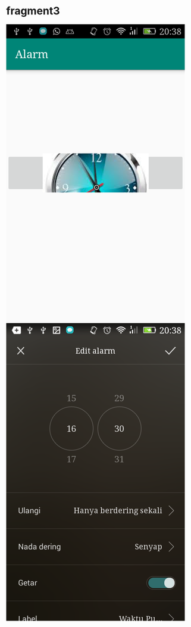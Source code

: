 # fragment3
![alt text](https://github.com/Ikhwan19/fragment3/blob/master/Screenshot_2019-03-18-20-38-23.png)<br>
![alt text](https://github.com/Ikhwan19/fragment3/blob/master/Screenshot_2019-03-18-20-38-34.png)
